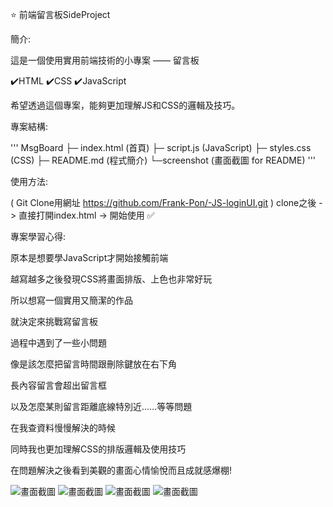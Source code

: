 ⭐ 前端留言板SideProject

簡介:

這是一個使用實用前端技術的小專案 —— 留言板

✔️HTML ✔️CSS ✔️JavaScript

希望透過這個專案，能夠更加理解JS和CSS的邏輯及技巧。

專案結構:

''' MsgBoard 
        ├─ index.html (首頁) 
        ├─ script.js (JavaScript)
        ├─ styles.css (CSS)
        ├─ README.md (程式簡介) 
        └─screenshot (畫面截圖 for README) 
'''

使用方法:

( Git Clone用網址 https://github.com/Frank-Pon/-JS-loginUI.git ) clone之後 -> 直接打開index.html -> 開始使用 ✅

專案學習心得:

原本是想要學JavaScript才開始接觸前端

越寫越多之後發現CSS將畫面排版、上色也非常好玩

所以想寫一個實用又簡潔的作品

就決定來挑戰寫留言板

過程中遇到了一些小問題

像是該怎麼把留言時間跟刪除鍵放在右下角

長內容留言會超出留言框

以及怎麼某則留言距離底線特別近......等等問題

在我查資料慢慢解決的時候

同時我也更加理解CSS的排版邏輯及使用技巧

在問題解決之後看到美觀的畫面心情愉悅而且成就感爆棚!

![畫面截圖](index.png)
![畫面截圖](send.png)
![畫面截圖](del.png)
![畫面截圖](alldel.png)
